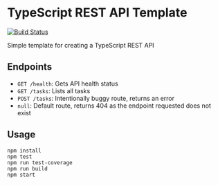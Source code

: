 # TypeScript REST API Template
[![Build Status](https://travis-ci.org/jaredpetersen/typescript-api-template.svg?branch=master)](https://travis-ci.org/jaredpetersen/typescript-api-template)

Simple template for creating a TypeScript REST API

## Endpoints
* `GET /health`: Gets API health status
* `GET /tasks`: Lists all tasks
* `POST /tasks`: Intentionally buggy route, returns an error
* `null`: Default route, returns 404 as the endpoint requested does not exist

## Usage
```
npm install
npm test
npm run test-coverage
npm run build
npm start
```
